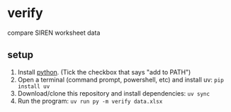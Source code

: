 # verify

compare SIREN worksheet data

## setup

1. Install [python](https://www.python.org/). (Tick the checkbox that says "add to PATH")
2. Open a terminal (command prompt, powershell, etc) and install uv: `pip install uv`
3. Download/clone this repository and install dependencies: `uv sync`
4. Run the program: `uv run py -m verify data.xlsx`
